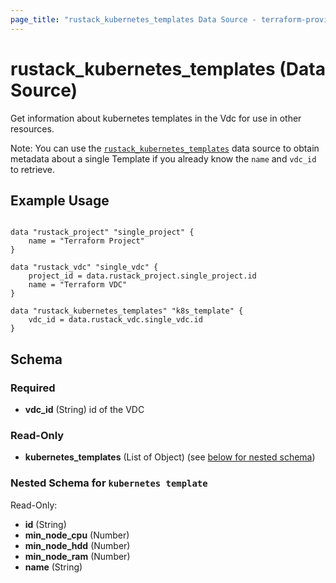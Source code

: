 ```yaml
---
page_title: "rustack_kubernetes_templates Data Source - terraform-provider-rustack"
---
```

# rustack_kubernetes_templates (Data Source)

Get information about kubernetes templates in the Vdc for use in other resources.

Note: You can use the [`rustack_kubernetes_templates`](kubernetes_templates) data source to obtain metadata
about a single Template if you already know the `name` and `vdc_id` to retrieve.


## Example Usage

```hcl

data "rustack_project" "single_project" {
    name = "Terraform Project"
}

data "rustack_vdc" "single_vdc" {
    project_id = data.rustack_project.single_project.id
    name = "Terraform VDC"
}

data "rustack_kubernetes_templates" "k8s_template" {
    vdc_id = data.rustack_vdc.single_vdc.id
}

```

## Schema

### Required

- **vdc_id** (String) id of the VDC

### Read-Only

- **kubernetes_templates** (List of Object) (see [below for nested schema](#nestedatt--kubernetes_templates))

<a id="nestedatt--kubernetes_template"></a>
### Nested Schema for `kubernetes template`

Read-Only:

- **id** (String)
- **min_node_cpu** (Number)
- **min_node_hdd** (Number)
- **min_node_ram** (Number)
- **name** (String)
